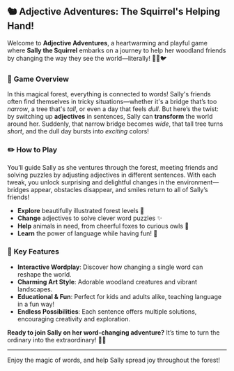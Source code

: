 ## 🐿️ **Adjective Adventures: The Squirrel's Helping Hand!**

Welcome to **Adjective Adventures**, a heartwarming and playful game where **Sally the Squirrel** embarks on a journey to help her woodland friends by changing the way they see the world—literally! 🦊🐰🐦

### 🌳 **Game Overview**
In this magical forest, everything is connected to words! Sally's friends often find themselves in tricky situations—whether it's a bridge that’s too *narrow*, a tree that's *tall*, or even a day that feels *dull*. But here’s the twist: by switching up **adjectives** in sentences, Sally can **transform** the world around her. Suddenly, that narrow bridge becomes *wide*, that tall tree turns *short*, and the dull day bursts into *exciting* colors!

### ✏️ **How to Play**
You’ll guide Sally as she ventures through the forest, meeting friends and solving puzzles by adjusting adjectives in different sentences. With each tweak, you unlock surprising and delightful changes in the environment—bridges appear, obstacles disappear, and smiles return to all of Sally’s friends!

- **Explore** beautifully illustrated forest levels 🍃
- **Change** adjectives to solve clever word puzzles ✨
- **Help** animals in need, from cheerful foxes to curious owls 🦉
- **Learn** the power of language while having fun! 🎉

### 🌟 **Key Features**
- **Interactive Wordplay**: Discover how changing a single word can reshape the world.
- **Charming Art Style**: Adorable woodland creatures and vibrant landscapes.
- **Educational & Fun**: Perfect for kids and adults alike, teaching language in a fun way!
- **Endless Possibilities**: Each sentence offers multiple solutions, encouraging creativity and exploration.

**Ready to join Sally on her word-changing adventure?** It’s time to turn the ordinary into the extraordinary! 🐾🌟

---

Enjoy the magic of words, and help Sally spread joy throughout the forest!
